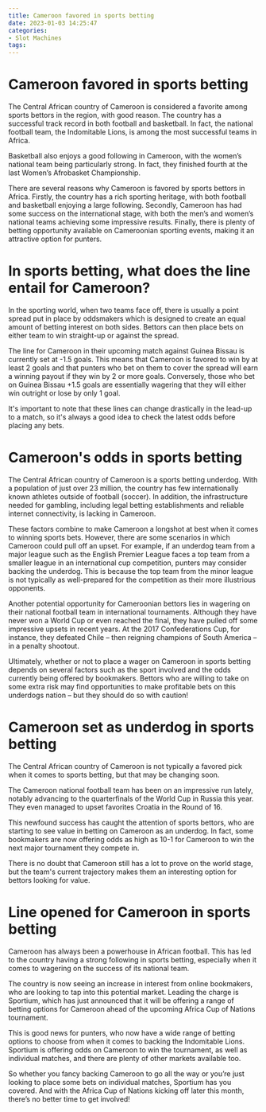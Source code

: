 ```yaml
---
title: Cameroon favored in sports betting
date: 2023-01-03 14:25:47
categories:
- Slot Machines
tags:
---
```



#  Cameroon favored in sports betting

The Central African country of Cameroon is considered a favorite among sports bettors in the region, with good reason. The country has a successful track record in both football and basketball. In fact, the national football team, the Indomitable Lions, is among the most successful teams in Africa.

Basketball also enjoys a good following in Cameroon, with the women’s national team being particularly strong. In fact, they finished fourth at the last Women’s Afrobasket Championship.

There are several reasons why Cameroon is favored by sports bettors in Africa. Firstly, the country has a rich sporting heritage, with both football and basketball enjoying a large following. Secondly, Cameroon has had some success on the international stage, with both the men’s and women’s national teams achieving some impressive results. Finally, there is plenty of betting opportunity available on Cameroonian sporting events, making it an attractive option for punters.

#  In sports betting, what does the line entail for Cameroon? 

In the sporting world, when two teams face off, there is usually a point spread put in place by oddsmakers which is designed to create an equal amount of betting interest on both sides. Bettors can then place bets on either team to win straight-up or against the spread.

The line for Cameroon in their upcoming match against Guinea Bissau is currently set at -1.5 goals. This means that Cameroon is favored to win by at least 2 goals and that punters who bet on them to cover the spread will earn a winning payout if they win by 2 or more goals. Conversely, those who bet on Guinea Bissau +1.5 goals are essentially wagering that they will either win outright or lose by only 1 goal. 

It's important to note that these lines can change drastically in the lead-up to a match, so it's always a good idea to check the latest odds before placing any bets.

#  Cameroon's odds in sports betting

The Central African country of Cameroon is a sports betting underdog. With a population of just over 23 million, the country has few internationally known athletes outside of football (soccer). In addition, the infrastructure needed for gambling, including legal betting establishments and reliable internet connectivity, is lacking in Cameroon.

These factors combine to make Cameroon a longshot at best when it comes to winning sports bets. However, there are some scenarios in which Cameroon could pull off an upset. For example, if an underdog team from a major league such as the English Premier League faces a top team from a smaller league in an international cup competition, punters may consider backing the underdog. This is because the top team from the minor league is not typically as well-prepared for the competition as their more illustrious opponents.

Another potential opportunity for Cameroonian bettors lies in wagering on their national football team in international tournaments. Although they have never won a World Cup or even reached the final, they have pulled off some impressive upsets in recent years. At the 2017 Confederations Cup, for instance, they defeated Chile – then reigning champions of South America – in a penalty shootout.

Ultimately, whether or not to place a wager on Cameroon in sports betting depends on several factors such as the sport involved and the odds currently being offered by bookmakers. Bettors who are willing to take on some extra risk may find opportunities to make profitable bets on this underdogs nation – but they should do so with caution!

#  Cameroon set as underdog in sports betting

The Central African country of Cameroon is not typically a favored pick when it comes to sports betting, but that may be changing soon.

The Cameroon national football team has been on an impressive run lately, notably advancing to the quarterfinals of the World Cup in Russia this year. They even managed to upset favorites Croatia in the Round of 16.

This newfound success has caught the attention of sports bettors, who are starting to see value in betting on Cameroon as an underdog. In fact, some bookmakers are now offering odds as high as 10-1 for Cameroon to win the next major tournament they compete in.

There is no doubt that Cameroon still has a lot to prove on the world stage, but the team's current trajectory makes them an interesting option for bettors looking for value.

#  Line opened for Cameroon in sports betting

Cameroon has always been a powerhouse in African football. This has led to the country having a strong following in sports betting, especially when it comes to wagering on the success of its national team.

The country is now seeing an increase in interest from online bookmakers, who are looking to tap into this potential market. Leading the charge is Sportium, which has just announced that it will be offering a range of betting options for Cameroon ahead of the upcoming Africa Cup of Nations tournament.

This is good news for punters, who now have a wide range of betting options to choose from when it comes to backing the Indomitable Lions. Sportium is offering odds on Cameroon to win the tournament, as well as individual matches, and there are plenty of other markets available too.

So whether you fancy backing Cameroon to go all the way or you’re just looking to place some bets on individual matches, Sportium has you covered. And with the Africa Cup of Nations kicking off later this month, there’s no better time to get involved!